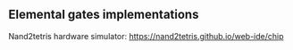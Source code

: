 ## Elemental gates implementations

Nand2tetris hardware simulator: https://nand2tetris.github.io/web-ide/chip
